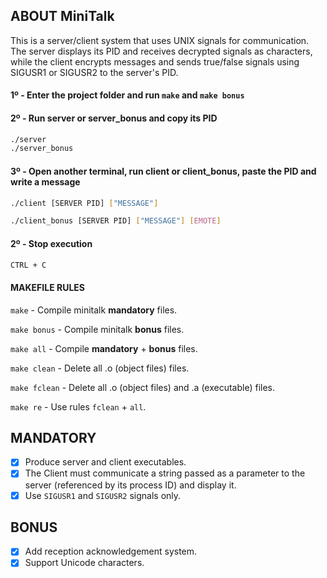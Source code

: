 ## ABOUT MiniTalk
This is a server/client system that uses UNIX signals for communication. The server displays its PID and receives decrypted signals as characters, while the client encrypts messages and sends true/false signals using SIGUSR1 or SIGUSR2 to the server's PID.

#### 1º - Enter the project folder and run `make` and `make bonus`

#### 2º - Run server or server_bonus and copy its PID
```bash
./server
./server_bonus
```

#### 3º - Open another terminal, run client or client_bonus, paste the PID and write a message
```bash
./client [SERVER PID] ["MESSAGE"]

./client_bonus [SERVER PID] ["MESSAGE"] [EMOTE]
```

#### 2º - Stop execution 
```bash
CTRL + C
```

#### MAKEFILE RULES

`make` - Compile minitalk **mandatory** files.

`make bonus` - Compile minitalk **bonus** files.

`make all` - Compile **mandatory** + **bonus** files.

`make clean` - Delete all .o (object files) files.

`make fclean` - Delete all .o (object files) and .a (executable) files.

`make re` - Use rules `fclean` + `all`.

## MANDATORY
- [x] Produce server and client executables.
- [x] The Client must communicate a string passed as a parameter to the server (referenced by its process ID) and display it.
- [x] Use `SIGUSR1` and `SIGUSR2` signals only.

## BONUS
- [x] Add reception acknowledgement system.
- [x] Support Unicode characters.